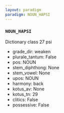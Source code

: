 ```yaml
---
layout: paradigm
paradigm: NOUN_HAPSI
---
```

### ` NOUN_HAPSI `

Dictionary class 27 psi
* grade_dir: weaken
* plurale_tantum: False
* pos: NOUN
* stem_diphthong: None
* stem_vowel: None
* upos: NOUN
* harmony: back
* kotus_av: None
* kotus_tn: 29
* clitics: False
* possessive: False

